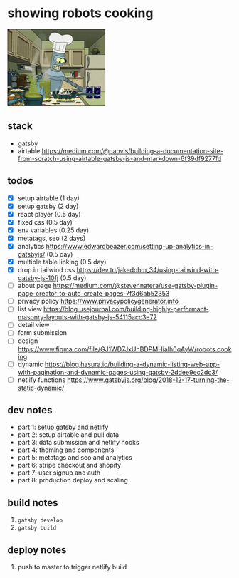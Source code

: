 # showing robots cooking

![bender](bender.gif)


## stack 

* gatsby
* airtable https://medium.com/@canvis/building-a-documentation-site-from-scratch-using-airtable-gatsby-js-and-markdown-6f39df9277fd

## todos

- [x] setup airtable (1 day)
- [x] setup gatsby (2 day)
- [x] react player (0.5 day)
- [x] fixed css (0.5 day)
- [x] env variables (0.25 day)
- [x] metatags, seo (2 days)
- [x] analytics https://www.edwardbeazer.com/setting-up-analytics-in-gatsbyjs/ (0.5 day)
- [x] multiple table linking (0.5 day)
- [x] drop in tailwind css https://dev.to/jakedohm_34/using-tailwind-with-gatsby-js-10fj (0.5 day)
- [ ] about page https://medium.com/@stevennatera/use-gatsby-plugin-page-creator-to-auto-create-pages-7f3d6ab52353
- [ ] privacy policy https://www.privacypolicygenerator.info
- [ ] list view https://blog.usejournal.com/building-highly-performant-masonry-layouts-with-gatsby-js-54115acc3e72
- [ ] detail view
- [ ] form submission
- [ ] design https://www.figma.com/file/GJ1WD7JxUhBDPMHiaIh0qAyW/robots.cooking
- [ ] dynamic https://blog.hasura.io/building-a-dynamic-listing-web-app-with-pagination-and-dynamic-pages-using-gatsby-2ddee9ec2dc3/
- [ ] netlify functions https://www.gatsbyjs.org/blog/2018-12-17-turning-the-static-dynamic/

## dev notes

- part 1: setup gatsby and netlify
- part 2: setup airtable and pull data
- part 3: data submission and netlify hooks
- part 4: theming and components
- part 5: metatags and seo and analytics
- part 6: stripe checkout and shopify
- part 7: user signup and auth
- part 8: production deploy and scaling

## build notes

1. `gatsby develop`
2. `gatsby build`

## deploy notes

1. push to master to trigger netlify build